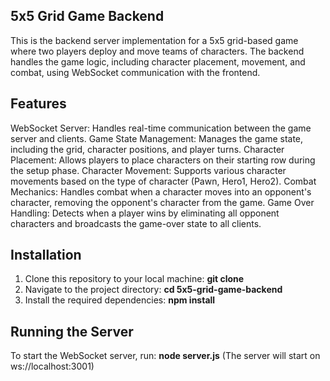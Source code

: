 ## 5x5 Grid Game Backend

This is the backend server implementation for a 5x5 grid-based game where two players deploy and move teams of characters. 
The backend handles the game logic, including character placement, movement, and combat, using WebSocket communication with the frontend.

## Features

WebSocket Server: Handles real-time communication between the game server and clients.
Game State Management: Manages the game state, including the grid, character positions, and player turns.
Character Placement: Allows players to place characters on their starting row during the setup phase.
Character Movement: Supports various character movements based on the type of character (Pawn, Hero1, Hero2).
Combat Mechanics: Handles combat when a character moves into an opponent's character, removing the opponent's character from the game.
Game Over Handling: Detects when a player wins by eliminating all opponent characters and broadcasts the game-over state to all clients.

## Installation
1) Clone this repository to your local machine: **git clone <repository-url>**
2) Navigate to the project directory: **cd 5x5-grid-game-backend**
3) Install the required dependencies: **npm install**

## Running the Server
To start the WebSocket server, run: **node server.js**
(The server will start on ws://localhost:3001)
